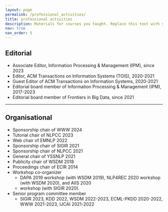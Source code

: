 ```yaml
---
layout: page
permalink: /professional_activities/
title: professional activities
description: Materials for courses you taught. Replace this text with your description.
nav: true
nav_order: 5
---
```


## Editorial
- Associate Editor, Information Processing & Management (IPM), since 2023
- Editor, ACM Transactions on Information Systems (TOIS), 2020-2021
- Guest Editor of ACM Transactions on Information Systems, 2020-2021
- Editorial board member of Information Processing & Management (IPM), 2017-2023
- Editorial board member of Frontiers in Big Data, since 2021

---

## Organisational
- Sponsorship chair of WWW 2024
- Tutorial chair of NLPCC 2023
- Web chair of EMNLP 2022
- Sponsorship chair of SIGIR 2021
- Sponsorship chair of NLPCC 2021
- General chair of YSSNLP 2021
- Publicity chair of WSDM 2018
- Proceedings chair of ECIR 2014
- Workshop co-organizer
	- DAPA 2019 workshop (with WSDM 2019), NLP4REC 2020 workshop (with WSDM 2020), and AIIS 2020
	- workshop (with SIGIR 2020).
- Senior program committee member
	- SIGIR 2023, KDD 2022, WSDM 2022-2023, ECML-PKDD 2020-2022, WWW 2021-2023, IJCAI 2021-2022